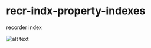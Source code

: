 # recr-indx-property-indexes
recorder index


![alt text](http://onelaw.us/images/2020/logos-black/logo-blk-Property-Indexes.png)

